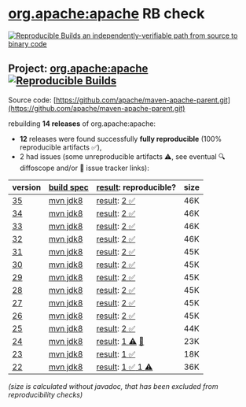 [org.apache:apache](https://central.sonatype.com/artifact/org.apache/apache/versions) RB check
=======

[![Reproducible Builds](https://reproducible-builds.org/images/logos/rb.svg) an independently-verifiable path from source to binary code](https://reproducible-builds.org/)

## Project: [org.apache:apache](https://central.sonatype.com/artifact/org.apache/apache/versions) [![Reproducible Builds](https://img.shields.io/endpoint?url=https://raw.githubusercontent.com/jvm-repo-rebuild/reproducible-central/master/content/org/apache/apache/badge.json)](https://github.com/jvm-repo-rebuild/reproducible-central/blob/master/content/org/apache/apache/README.md)

Source code: [https://github.com/apache/maven-apache-parent.git](https://github.com/apache/maven-apache-parent.git)

rebuilding **14 releases** of org.apache:apache:
- **12** releases were found successfully **fully reproducible** (100% reproducible artifacts :white_check_mark:),
- 2 had issues (some unreproducible artifacts :warning:, see eventual :mag: diffoscope and/or :memo: issue tracker links):

| version | [build spec](/BUILDSPEC.md) | [result](https://reproducible-builds.org/docs/jvm/): reproducible? | size |
| -- | --------- | ------ | -- |
| [35](https://central.sonatype.com/artifact/org.apache/apache/35/pom) | [mvn jdk8](apache-35.buildspec) | [result](apache-35.buildinfo): [2 :white_check_mark: ](apache-35.buildcompare) | 46K |
| [34](https://central.sonatype.com/artifact/org.apache/apache/34/pom) | [mvn jdk8](apache-34.buildspec) | [result](apache-34.buildinfo): [2 :white_check_mark: ](apache-34.buildcompare) | 46K |
| [33](https://central.sonatype.com/artifact/org.apache/apache/33/pom) | [mvn jdk8](apache-33.buildspec) | [result](apache-33.buildinfo): [2 :white_check_mark: ](apache-33.buildcompare) | 46K |
| [32](https://central.sonatype.com/artifact/org.apache/apache/32/pom) | [mvn jdk8](apache-32.buildspec) | [result](apache-32.buildinfo): [2 :white_check_mark: ](apache-32.buildcompare) | 46K |
| [31](https://central.sonatype.com/artifact/org.apache/apache/31/pom) | [mvn jdk8](apache-31.buildspec) | [result](apache-31.buildinfo): [2 :white_check_mark: ](apache-31.buildcompare) | 45K |
| [30](https://central.sonatype.com/artifact/org.apache/apache/30/pom) | [mvn jdk8](apache-30.buildspec) | [result](apache-30.buildinfo): [2 :white_check_mark: ](apache-30.buildcompare) | 45K |
| [29](https://central.sonatype.com/artifact/org.apache/apache/29/pom) | [mvn jdk8](apache-29.buildspec) | [result](apache-29.buildinfo): [2 :white_check_mark: ](apache-29.buildcompare) | 45K |
| [28](https://central.sonatype.com/artifact/org.apache/apache/28/pom) | [mvn jdk8](apache-28.buildspec) | [result](apache-28.buildinfo): [2 :white_check_mark: ](apache-28.buildcompare) | 45K |
| [27](https://central.sonatype.com/artifact/org.apache/apache/27/pom) | [mvn jdk8](apache-27.buildspec) | [result](apache-27.buildinfo): [2 :white_check_mark: ](apache-27.buildcompare) | 45K |
| [26](https://central.sonatype.com/artifact/org.apache/apache/26/pom) | [mvn jdk8](apache-26.buildspec) | [result](apache-26.buildinfo): [2 :white_check_mark: ](apache-26.buildcompare) | 45K |
| [25](https://central.sonatype.com/artifact/org.apache/apache/25/pom) | [mvn jdk8](apache-25.buildspec) | [result](apache-25.buildinfo): [2 :white_check_mark: ](apache-25.buildcompare) | 44K |
| [24](https://central.sonatype.com/artifact/org.apache/apache/24/pom) | [mvn jdk8](apache-24.buildspec) | [result](apache-24.buildinfo): [ 1 :warning:](apache-24.buildcompare) [:memo:](https://issues.apache.org/jira/browse/MPOM-265) | 23K |
| [23](https://central.sonatype.com/artifact/org.apache/apache/23/pom) | [mvn jdk8](apache-23.buildspec) | [result](apache-23.buildinfo): [1 :white_check_mark: ](apache-23.buildcompare) | 18K |
| [22](https://central.sonatype.com/artifact/org.apache/apache/22/pom) | [mvn jdk8](apache-22.buildspec) | [result](apache-22.buildinfo): [1 :white_check_mark:  1 :warning:](apache-22.buildcompare) | 36K |

<i>(size is calculated without javadoc, that has been excluded from reproducibility checks)</i>
